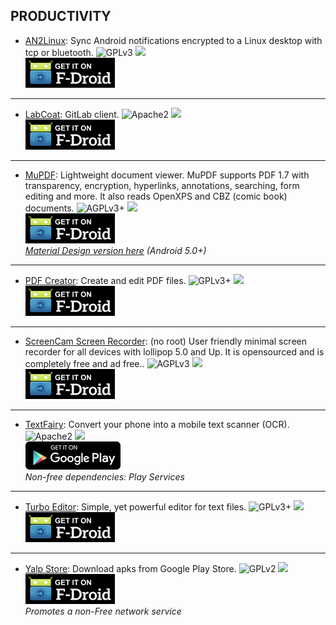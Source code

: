 <!--
    Copyright (C)  2016 PRIMOKORN.
    Permission is granted to copy, distribute and/or modify this document
    under the terms of the GNU Free Documentation License, Version 1.3
    or any later version published by the Free Software Foundation;
    with no Invariant Sections, no Front-Cover Texts, and no Back-Cover Texts.
    A copy of the license is included in the section entitled "GNU
    Free Documentation License".
-->
## PRODUCTIVITY

* [AN2Linux](https://f-droid.org/app/kiwi.root.an2linuxclient): Sync Android notifications encrypted to a Linux desktop with tcp or bluetooth.
![GPLv3](https://img.shields.io/badge/License-GPLv3-brightgreen.svg?style=flat-square)
[![](https://img.shields.io/badge/Source-Github-lightgrey.svg?style=flat-square)](https://github.com/rootkiwi/an2linuxclient)  
[![](Pictures/F-Droid.png)](https://f-droid.org/app/kiwi.root.an2linuxclient)

***

* [LabCoat](https://f-droid.org/app/com.commit451.gitlab): GitLab client.
![Apache2](https://img.shields.io/badge/License-Apache%202.0-yellowgreen.svg?style=flat-square)
[![](https://img.shields.io/badge/Source-GitLab-lightgrey.svg?style=flat-square)](https://gitlab.com/Commit451/LabCoat)  
[![](Pictures/F-Droid.png)](https://f-droid.org/app/com.commit451.gitlab)

***

* [MuPDF](http://v.ht/E7l7): Lightweight document viewer. MuPDF supports PDF 1.7 with transparency, encryption, hyperlinks, annotations, searching, form editing and more. It also reads OpenXPS and CBZ (comic book) documents.
![AGPLv3+](https://img.shields.io/badge/License-AGPLv3+-green.svg?style=flat-square)
[![](https://img.shields.io/badge/Source-Ghostscript-lightgrey.svg?style=flat-square)](http://git.ghostscript.com/?p=mupdf.git;a=summary)  
[![](Pictures/F-Droid.png)](http://v.ht/E7l7)  
_[Material Design version here](http://v.ht/P3mE) (Android 5.0+)_

***

* [PDF Creator](http://v.ht/8dlR): Create and edit PDF files.
![GPLv3+](https://img.shields.io/badge/License-GPLv3+-brightgreen.svg?style=flat-square)
[![](https://img.shields.io/badge/Source-Github-lightgrey.svg?style=flat-square)](https://github.com/scoute-dich/PDFCreator)  
[![](Pictures/F-Droid.png)](http://v.ht/8dlR)

***

* [ScreenCam Screen Recorder](http://v.ht/cEQz): (no root) User friendly minimal screen recorder for all devices with lollipop 5.0 and Up. It is opensourced and is completely free and ad free..
![AGPLv3](https://img.shields.io/badge/License-AGPLv3-green.svg?style=flat-square)
[![](https://img.shields.io/badge/Source-Github-lightgrey.svg?style=flat-square)](https://github.com/vijai1996/screenrecorder)  
[![](Pictures/F-Droid.png)](https://f-droid.org/repository/browse/?fdfilter=screencam&fdid=com.orpheusdroid.screenrecorder)

***

* [TextFairy](https://play.google.com/store/apps/details?id=com.renard.ocr): Convert your phone into a mobile text scanner (OCR).
![Apache2](https://img.shields.io/badge/License-Apache%202.0-yellowgreen.svg?style=flat-square)
[![](https://img.shields.io/badge/Source-Github-lightgrey.svg?style=flat-square)](https://github.com/renard314/textfairy)  
[![](Pictures/Google_Play.png)](https://play.google.com/store/apps/details?id=com.renard.ocr)  
_Non-free dependencies: Play Services_

***

* [Turbo Editor](http://v.ht/clQ9): Simple, yet powerful editor for text files.
![GPLv3+](https://img.shields.io/badge/License-GPLv3+-brightgreen.svg?style=flat-square)
[![](https://img.shields.io/badge/Source-Github-lightgrey.svg?style=flat-square)](https://github.com/vmihalachi/turbo-editor)  
[![](Pictures/F-Droid.png)](http://v.ht/clQ9)

***

* [Yalp Store](https://f-droid.org/repository/browse/?fdfilter=yalp&fdid=com.github.yeriomin.yalpstore): Download apks from Google Play Store.
![GPLv2](https://img.shields.io/badge/License-GPLv2-brightgreen.svg?style=flat-square)
[![](https://img.shields.io/badge/Source-Github-lightgrey.svg?style=flat-square)](https://github.com/yeriomin/YalpStore)  
[![](Pictures/F-Droid.png)](https://f-droid.org/repository/browse/?fdfilter=yalp&fdid=com.github.yeriomin.yalpstore)  
_Promotes a non-Free network service_